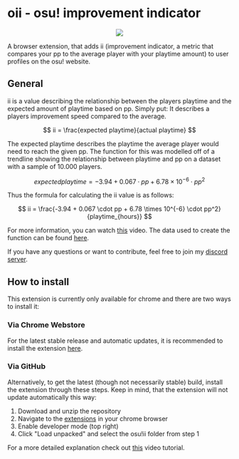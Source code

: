# oii - osu! improvement indicator

<p align="center">
  <img src="https://github.com/ferryhmm/oii/blob/main/images/oii128.png" />
</p>

A browser extension, that adds ii (improvement indicator, a metric that compares your pp to the average player with your playtime amount) to user profiles on the osu! website.


## General

ii is a value describing the relationship between the players playtime and the expected amount of playtime based on pp. Simply put: It describes a players improvement speed compared to the average.

$$
ii = \frac{expected playtime}{actual playtime} 
$$

The expected playtime describes the playtime the average player would need to reach the given pp. The function for this was modelled off of a trendline showing the relationship between playtime and pp on a dataset with a sample of 10.000 players.

$$
expected playtime = -3.94 + 0.067 \cdot pp + 6.78 \times 10^{-6} \cdot pp^2
$$

Thus the formula for calculating the ii value is as follows:

$$
ii = \frac{-3.94 + 0.067 \cdot pp + 6.78 \times 10^{-6} \cdot pp^2}{playtime_{hours}} 
$$


For more information, you can watch [this](https://www.youtube.com/watch?v=F8qqWkmtCG0) video. The data used to create the function can be found [here](https://docs.google.com/spreadsheets/d/1uiXBByPjOqOvEGd0QbGaDst6KkuVsww2Q0ropcMlTVY).

If you have any questions or want to contribute, feel free to join my [discord server](https://discord.com/invite/cT6vzbvpe8).

## How to install

This extension is currently only available for chrome and there are two ways to install it:

### Via Chrome Webstore

For the latest stable release and automatic updates, it is recommended to install the extension [here](https://chromewebstore.google.com/detail/oii/dmodoodhamgjfnfnokgflekfjgjagpna).

### Via GitHub

Alternatively, to get the latest (though not necessarily stable) build, install the extension through these steps. Keep in mind, that the extension will not update automatically this way:

1. Download and unzip the repository
2. Navigate to the [extensions](chrome://extensions/) in your chrome browser
3. Enable developer mode (top right)
4. Click "Load unpacked" and select the osu!ii folder from step 1

For a more detailed explanation check out [this](https://www.youtube.com/watch?v=nmSpWQJuTaQ) video tutorial.


